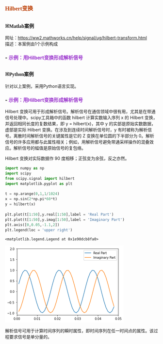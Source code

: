 # **<font size=4 color=#BB3D00 face=微软雅黑>Hilbert变换</font>**

## **<font size=3  face=微软雅黑>※Matlab案例</font>** 

网址：https://ww2.mathworks.cn/help/signal/ug/hilbert-transform.html      
描述：本案例由1个示例构成
### - <font color=DarkOrChid size=3>示例：用Hilbert变换形成解析信号</font>

## **<font size=3 face=微软雅黑>※Python案例</font>**

针对以上案例，采用Python语言实现。

### - <font color=DarkOrChid size=3>示例：用Hilbert变换形成解析信号</font>

Hilbert 变换可用于形成解析信号。解析信号在通信领域中很有用，尤其是在带通信号处理中。scipy工具箱中的函数 hilbert 计算实数输入序列 x 的 Hilbert 变换，并返回相同长度的复数结果，即 y = hilbert(x)，其中 y 的实部是原始实数数据，虚部是实际 Hilbert 变换。在涉及到连续时间解析信号时，y 有时被称为解析信号。离散时间解析信号的关键属性是它的 Z 变换在单位圆的下半部分为 0。解析信号的许多应用都与此属性相关；例如，用解析信号避免带通采样操作的混叠效应。解析信号的幅值是原始信号的复包络。     

Hilbert 变换对实际数据作 90 度相移；正弦变为余弦，反之亦然。


```python
import numpy as np
import scipy
from scipy.signal import hilbert
import matplotlib.pyplot as plt

t = np.arange(0,1,1/1024)
x = np.sin(2*np.pi*60*t)
y = hilbert(x)

plt.plot(t[1:50],y.real[1:50],label = 'Real Part')
plt.plot(t[1:50],y.imag[1:50],label = 'Imaginary Part')
plt.axis([0,0.05,-1.1,2])
plt.legend(loc = 'upper right')
```




    <matplotlib.legend.Legend at 0x1e90dcb8fa0>




    
![png](Hilbert_files/Hilbert_8_1.png)
    


解析信号可用于计算时间序列的瞬时属性，即时间序列在任一时间点的属性。该过程要求信号是单分量的。

